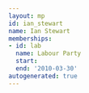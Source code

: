 ```yaml
---
layout: mp
id: ian_stewart
name: Ian Stewart
memberships:
- id: lab
  name: Labour Party
  start: 
  end: '2010-03-30'
autogenerated: true
---
```

